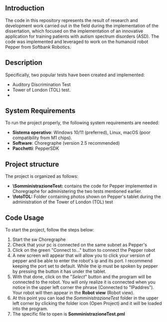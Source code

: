 ## **Introduction**

The code in this repository represents the result of research and development work carried out in the field during the implementation of the dissertation, which focused on the implementation of an innovative application for training patients with autism spectrum disorders (ASD). The code was implemented and leveraged to work on the humanoid robot Pepper from Softbank Robotics.

 ## **Description**

Specifically, two popular tests have been created and implemented:

- Auditory Discrimination Test
- Tower of London (TOL) test.
- 
## **System Requirements**

To run the project properly, the following system requirements are needed:

- **Sistema operativo**: Windows 10/11 (preferred), Linux, macOS (poor compatibility from M1 chips).
- **Software**: Choregraphe (version 2.5 recommended)
- **Pacchetti**: PepperSDK

## **Project structure**
The project is organized as follows:

- **\SomministrazioneTest:** contains the code for Pepper implemented in Choregraphe for administering the two tests mentioned earlier.
- **\fotoTOL:** Folder containing photos shown on Pepper's tablet during the administration of the Tower of London (TOL) test

## **Code Usage**
To start the project, follow the steps below:

1. Start the sw Choregraphe
2. Check that your pc is connected on the same subnet as Pepper's
3. Click on the green "Connect to..." button to connect the Pepper robot
4. A new screen will appear that will allow you to click your version of pepper and be able to enter the robot's ip and its port. I recommend keeping the port set to default. While the ip must be spoken by pepper by pressing the button it has under the tablet. 
5. With that done, click on the "*Select*" button and the program will be connected to the robot. You will only realize it is connected when you notice in the upper left corner the phrase (Connected to "IPaddres"). Your robot will then appear in the **Robot view** (Robot view).
6. At this point you can load the *SomministrazioneTest* folder in the upper left corner by clicking the folder icon (Open Project) and it will be loaded into the program.
7. The specific file to open is **SomministrazioneTest.pml**

